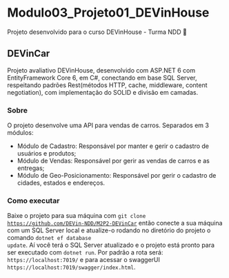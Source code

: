 # Modulo03_Projeto01_DEVinHouse
Projeto desenvolvido para o curso DEVinHouse - Turma NDD 🚀

## DEVinCar
Projeto avaliativo DEVinHouse, desenvolvido com ASP.NET 6 com EntityFramework Core 6, em C#, conectando em base SQL Server, respeitando padrões Rest(métodos HTTP, cache, middleware, content negotiation), com implementação do SOLID e divisão em camadas.

### Sobre
O projeto desenvolve uma API para vendas de carros. Separados em 3 módulos:
<ul>
    <li>Módulo de Cadastro: Responsável por manter e gerir o cadastro de usuários e produtos;</li>
    <li>Módulo de Vendas: Responsável por gerir as vendas de carros e as entregas;</li>
    <li>Módulo de Geo-Posicionamento: Responsável por gerir o cadastro de cidades, estados e endereços.</li>
</ul>

### Como executar
Baixe o projeto para sua máquina com <code>git clone https://github.com/DEVin-NDD/M2P2-DEVinCar</code> então conecte a sua máquina com um SQL Server local e atualize-o rodando no diretório do projeto o comando <code>dotnet ef database update</code>. Aí você terá o SQL Server atualizado e o projeto está pronto para ser executado com <code>dotnet run</code>. Por padrão a rota será: <code>https://localhost:7019/</code> e para acessar o swaggerUI <code>https://localhost:7019/swagger/index.html</code>.
